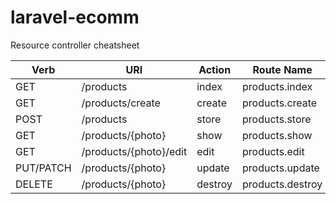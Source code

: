 # laravel-ecomm
 
Resource controller cheatsheet


|Verb|URI|Action|Route Name|
|-|-|-|-|
|GET|/products|index|products.index|
|GET|/products/create|create|products.create|
|POST|/products|store|products.store|
|GET|/products/{photo}|show|products.show|
|GET|/products/{photo}/edit|edit|products.edit|
|PUT/PATCH|/products/{photo}|update|products.update|
|DELETE|/products/{photo}|destroy|products.destroy|
